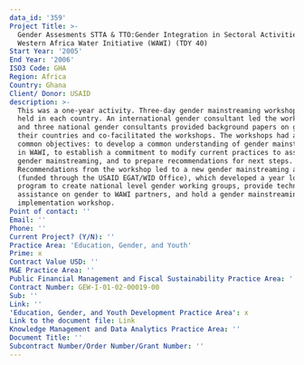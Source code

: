 ```yaml
---
data_id: '359'
Project Title: >-
  Gender Assesments STTA & TTO:Gender Integration in Sectoral Activities:
  Western Africa Water Initiative (WAWI) (TDY 40)
Start Year: '2005'
End Year: '2006'
ISO3 Code: GHA
Region: Africa
Country: Ghana
Client/ Donor: USAID
description: >-
  This was a one-year activity. Three-day gender mainstreaming workshops were
  held in each country. An international gender consultant led the workshops,
  and three national gender consultants provided background papers on gender in
  their countries and co-facilitated the workshops. The workshops had a set of
  common objectives: to develop a common understanding of gender mainstreaming
  in WAWI, to establish a commitment to modify current practices to assure
  gender mainstreaming, and to prepare recommendations for next steps.
  Recommendations from the workshop led to a new gender mainstreaming activity
  (funded through the USAID EGAT/WID Office), which developed a year long
  program to create national level gender working groups, provide technical
  assistance on gender to WAWI partners, and hold a gender mainstreaming
  implementation workshop.
Point of contact: ''
Email: ''
Phone: ''
Current Project? (Y/N): ''
Practice Area: 'Education, Gender, and Youth'
Prime: x
Contract Value USD: ''
M&E Practice Area: ''
Public Financial Management and Fiscal Sustainability Practice Area: ''
Contract Number: GEW-I-01-02-00019-00
Sub: ''
Link: ''
'Education, Gender, and Youth Development Practice Area': x
Link to the document file: Link
Knowledge Management and Data Analytics Practice Area: ''
Document Title: ''
Subcontract Number/Order Number/Grant Number: ''
---
```

